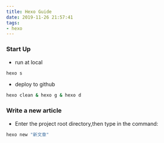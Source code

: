 ```yaml
---
title: Hexo Guide
date: 2019-11-26 21:57:41
tags:
- hexo
---
```

### Start Up 
- run at local 
```bash
hexo s
```

- deploy to github
```bash
hexo clean & hexo g & hexo d
```

### Write a new article
- Enter the project root directory,then type in the command:
```bash
hexo new "新文章"
```

